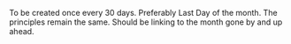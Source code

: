 To be created once every 30 days. Preferably Last Day of the month. 
The principles remain the same. 
Should be linking to the month gone by and up ahead.